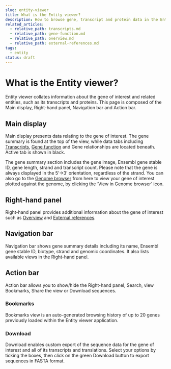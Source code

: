```yaml
---
slug: entity-viewer
title: What is the Entity viewer?
description: How to browse gene, transcript and protein data in the Entity viewer
related_articles:
  - relative_path: transcripts.md
  - relative_path: gene-function.md
  - relative_path: overview.md
  - relative_path: external-references.md
tags:
  - entity
status: draft
---
```


# What is the Entity viewer?

Entity viewer collates information about the gene of interest and related entities, such as its transcripts and proteins. This page is composed of the Main display, Right-hand panel, Navigation bar and Action bar.
 
## Main display

Main display presents data relating to the gene of interest. The gene summary is found at the top of the view, while data tabs including [Transcripts](transcripts.md), [Gene function](gene-function.md) and Gene relationships are located beneath. Active tab is shown in black.
 
The gene summary section includes the gene image, Ensembl gene stable ID, gene length, strand and transcript count. Please note that the gene is always displayed in the 5’->3’ orientation, regardless of the strand. You can also go to the [Genome browser](../genome-browser/browser.md) from here to view your gene of interest plotted against the genome, by clicking the ‘View in Genome browser’ icon.
 
 ## Right-hand panel
 
Right-hand panel provides additional information about the gene of interest such as [Overview](overview.md) and [External references](external-references.md).
 
## Navigation bar

Navigation bar shows gene summary details including its name, Ensembl gene stable ID, biotype, strand and genomic coordinates. It also lists available views in the Right-hand panel.
 
## Action bar

Action bar allows you to show/hide the Right-hand panel, Search, view Bookmarks, Share the view or Download sequences.
 
### Bookmarks

Bookmarks view is an auto-generated browsing history of up to 20 genes previously loaded within the Entity viewer application.
 
### Download

Download enables custom export of the sequence data for the gene of interest and all of its transcripts and translations. Select your options by ticking the boxes, then click on the green Download button to export sequences in FASTA format.
